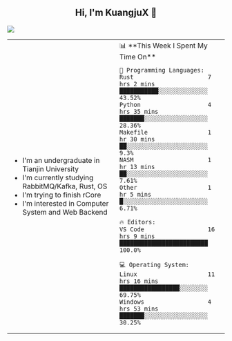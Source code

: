 <h2 align="center"> Hi, I'm KuangjuX 👋 </h2>
<p><img src="https://w.wallhaven.cc/full/nz/wallhaven-nz1e8j.jpg"></p>
<table>
    <tr>
        <td valign="center" width="50%">
            <ul>
                <li>I'm an undergraduate in Tianjin University</li>
                <li>I'm currently studying RabbitMQ/Kafka, Rust, OS</li>
                <li>I'm trying to finish rCore</li>
                <li>I'm interested in Computer System and Web Backend</li>
            </ul>
        </td>
       <td valign="top" width="50%">
<!--START_SECTION:waka-->
📊 **This Week I Spent My Time On** 

```text
💬 Programming Languages: 
Rust                     7 hrs 2 mins        ███████████░░░░░░░░░░░░░░   43.52% 
Python                   4 hrs 35 mins       ███████░░░░░░░░░░░░░░░░░░   28.36% 
Makefile                 1 hr 30 mins        ██░░░░░░░░░░░░░░░░░░░░░░░   9.3% 
NASM                     1 hr 13 mins        ██░░░░░░░░░░░░░░░░░░░░░░░   7.61% 
Other                    1 hr 5 mins         █░░░░░░░░░░░░░░░░░░░░░░░░   6.71%

🔥 Editors: 
VS Code                  16 hrs 9 mins       █████████████████████████   100.0%

💻 Operating System: 
Linux                    11 hrs 16 mins      █████████████████░░░░░░░░   69.75% 
Windows                  4 hrs 53 mins       ███████░░░░░░░░░░░░░░░░░░   30.25%

```


<!--END_SECTION:waka-->
</td></tr>
</table>
